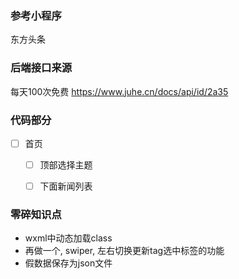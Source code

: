 ### 参考小程序

东方头条

### 后端接口来源

每天100次免费
https://www.juhe.cn/docs/api/id/2a35

### 代码部分

- [ ] 首页
    - [ ] 顶部选择主题
    - [ ] 下面新闻列表
    
    
    
    
### 零碎知识点

- wxml中动态加载class
- 再做一个, swiper, 左右切换更新tag选中标签的功能
- 假数据保存为json文件